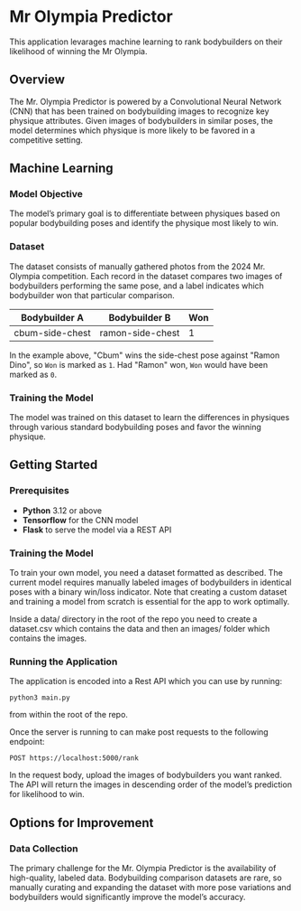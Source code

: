 # Mr Olympia Predictor

This application levarages machine learning to rank bodybuilders on their likelihood of winning the Mr Olympia.

## Overview

The Mr. Olympia Predictor is powered by a Convolutional Neural Network (CNN) that has been trained on bodybuilding images to recognize key physique attributes. Given images of bodybuilders in similar poses, the model determines which physique is more likely to be favored in a competitive setting.

## Machine Learning

### Model Objective

The model’s primary goal is to differentiate between physiques based on popular bodybuilding poses and identify the physique most likely to win.

### Dataset

The dataset consists of manually gathered photos from the 2024 Mr. Olympia competition. Each record in the dataset compares two images of bodybuilders performing the same pose, and a label indicates which bodybuilder won that particular comparison.

| Bodybuilder A   | Bodybuilder B    | Won |
| --------------- | ---------------- | --- |
| cbum-side-chest | ramon-side-chest | 1   |

In the example above, "Cbum" wins the side-chest pose against "Ramon Dino", so `Won` is marked as `1`. Had "Ramon" won, `Won` would have been marked as `0`.

### Training the Model

The model was trained on this dataset to learn the differences in physiques through various standard bodybuilding poses and favor the winning physique.

## Getting Started

### Prerequisites

- **Python** 3.12 or above
- **Tensorflow** for the CNN model
- **Flask** to serve the model via a REST API

### Training the Model

To train your own model, you need a dataset formatted as described. The current model requires manually labeled images of bodybuilders in identical poses with a binary win/loss indicator. Note that creating a custom dataset and training a model from scratch is essential for the app to work optimally.

Inside a data/ directory in the root of the repo you need to create a dataset.csv which contains the data and then an images/ folder which contains the images.

### Running the Application

The application is encoded into a Rest API which you can use by running:

```
python3 main.py
```

from within the root of the repo.

Once the server is running to can make post requests to the following endpoint:

```
POST https://localhost:5000/rank
```

In the request body, upload the images of bodybuilders you want ranked. The API will return the images in descending order of the model’s prediction for likelihood to win.

## Options for Improvement

### Data Collection

The primary challenge for the Mr. Olympia Predictor is the availability of high-quality, labeled data. Bodybuilding comparison datasets are rare, so manually curating and expanding the dataset with more pose variations and bodybuilders would significantly improve the model’s accuracy.
